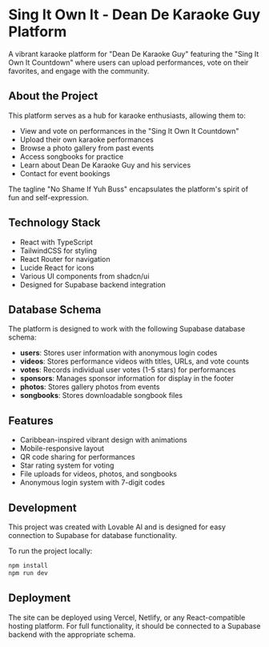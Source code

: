 
# Sing It Own It - Dean De Karaoke Guy Platform

A vibrant karaoke platform for "Dean De Karaoke Guy" featuring the "Sing It Own It Countdown" where users can upload performances, vote on their favorites, and engage with the community.

## About the Project

This platform serves as a hub for karaoke enthusiasts, allowing them to:

- View and vote on performances in the "Sing It Own It Countdown"
- Upload their own karaoke performances
- Browse a photo gallery from past events
- Access songbooks for practice
- Learn about Dean De Karaoke Guy and his services
- Contact for event bookings

The tagline "No Shame If Yuh Buss" encapsulates the platform's spirit of fun and self-expression.

## Technology Stack

- React with TypeScript
- TailwindCSS for styling
- React Router for navigation
- Lucide React for icons
- Various UI components from shadcn/ui
- Designed for Supabase backend integration

## Database Schema

The platform is designed to work with the following Supabase database schema:

- **users**: Stores user information with anonymous login codes
- **videos**: Stores performance videos with titles, URLs, and vote counts
- **votes**: Records individual user votes (1-5 stars) for performances
- **sponsors**: Manages sponsor information for display in the footer
- **photos**: Stores gallery photos from events
- **songbooks**: Stores downloadable songbook files

## Features

- Caribbean-inspired vibrant design with animations
- Mobile-responsive layout
- QR code sharing for performances
- Star rating system for voting
- File uploads for videos, photos, and songbooks
- Anonymous login system with 7-digit codes

## Development

This project was created with Lovable AI and is designed for easy connection to Supabase for database functionality.

To run the project locally:

```sh
npm install
npm run dev
```

## Deployment

The site can be deployed using Vercel, Netlify, or any React-compatible hosting platform. For full functionality, it should be connected to a Supabase backend with the appropriate schema.

